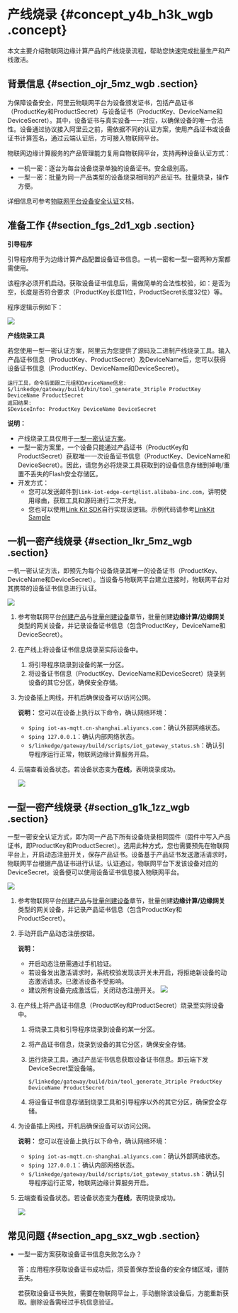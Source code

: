# 产线烧录 {#concept_y4b_h3k_wgb .concept}

本文主要介绍物联网边缘计算产品的产线烧录流程，帮助您快速完成批量生产和产线激活。

## 背景信息 {#section_ojr_5mz_wgb .section}

为保障设备安全，阿里云物联网平台为设备颁发证书，包括产品证书（ProductKey和ProductSecret）与设备证书（ProductKey、DeviceName和DeviceSecret）。其中，设备证书与真实设备一一对应，以确保设备的唯一合法性。设备通过协议接入阿里云之前，需依据不同的认证方案，使用产品证书或设备证书计算签名，通过云端认证后，方可接入物联网平台。

物联网边缘计算服务的产品管理能力复用自物联网平台，支持两种设备认证方式：

-   一机一密：逐台为每台设备烧录单独的设备证书。安全级别高。
-   一型一密：批量为同一产品类型的设备烧录相同的产品证书。批量烧录，操作方便。

详细信息可参考[物联网平台设备安全认证](../../../../cn.zh-CN/设备端开发指南/设备安全认证/概览.md#)文档。

## 准备工作 {#section_fgs_2d1_xgb .section}

**引导程序**

引导程序用于为边缘计算产品配置设备证书信息。一机一密和一型一密两种方案都需使用。

该程序必须开机启动。获取设备证书信息后，需做简单的合法性校验，如：是否为空，长度是否符合要求（ProductKey长度11位，ProductSecret长度32位）等。

程序逻辑示例如下：

![](http://static-aliyun-doc.oss-cn-hangzhou.aliyuncs.com/assets/img/130273/155557903739468_zh-CN.png)

**产线烧录工具**

若您使用一型一密认证方案，阿里云为您提供了源码及二进制产线烧录工具。输入产品证书信息（ProductKey、ProductSecret）及DeviceName后，您可以获得设备证书信息（ProductKey、DeviceName和DeviceSecret）。

```
运行工具，命令后面跟二元组和DeviceName信息:
$/linkedge/gateway/build/bin/tool_generate_3triple ProductKey DeviceName ProductSecret
返回结果:
$DeviceInfo: ProductKey DeviceName DeviceSecret
```

**说明：** 

-   产线烧录工具仅用于[一型一密认证方案](#section_g1k_1zz_wgb)。
-   一型一密方案里，一个设备只能通过产品证书（ProductKey和ProductSecret）获取唯一一次设备证书信息（ProductKey、DeviceName和DeviceSecret）。因此，请您务必将烧录工具获取到的设备信息存储到掉电/重置不丢失的Flash安全存储区。
-   开发方式：
    -   您可以发送邮件到`link-iot-edge-cert@list.alibaba-inc.com`，讲明使用缘由，获取工具和源码进行二次开发。
    -   您也可以使用[Link Kit SDK](https://help.aliyun.com/product/93051.html)自行实现该逻辑。示例代码请参考[LinkKit Sample](https://github.com/aliyun/iotkit-embedded/blob/master/examples/mqtt/mqtt_example.c)

## 一机一密产线烧录 {#section_lkr_5mz_wgb .section}

一机一密认证方法，即预先为每个设备烧录其唯一的设备证书（ProductKey、DeviceName和DeviceSecret）。当设备与物联网平台建立连接时，物联网平台对其携带的设备证书信息进行认证。

![](http://static-aliyun-doc.oss-cn-hangzhou.aliyuncs.com/assets/img/130273/155557903839464_zh-CN.png)

1.  参考物联网平台[创建产品](../../../../cn.zh-CN/用户指南/产品与设备/创建产品.md#)与[批量创建设备](../../../../cn.zh-CN/用户指南/产品与设备/创建设备/批量创建设备.md#)章节，批量创建**边缘计算/边缘网关**类型的网关设备，并记录设备证书信息（包含ProductKey，DeviceName和DeviceSecret）。
2.  在产线上将设备证书信息烧录至实际设备中。
    1.  将引导程序烧录到设备的某一分区。
    2.  将设备证书信息（ProductKey、DeviceName和DeviceSecret）烧录到设备的其它分区，确保安全存储。
3.  为设备插上网线，开机后确保设备可以访问公网。

    **说明：** 您可以在设备上执行以下命令，确认网络环境：

    -   `$ping iot-as-mqtt.cn-shanghai.aliyuncs.com`：确认外部网络状态。
    -   `$ping 127.0.0.1`：确认内部网络状态。
    -   `$/linkedge/gateway/build/scripts/iot_gateway_status.sh`：确认引导程序运行正常，物联网边缘计算服务开启。
4.  云端查看设备状态。若设备状态变为**在线**，表明烧录成功。

    ![](http://static-aliyun-doc.oss-cn-hangzhou.aliyuncs.com/assets/img/130273/155557903939465_zh-CN.png)


## 一型一密产线烧录 {#section_g1k_1zz_wgb .section}

一型一密安全认证方式，即为同一产品下所有设备烧录相同固件（固件中写入产品证书，即ProductKey和ProductSecret）。选用此种方式，您也需要预先在物联网平台上，开启动态注册开关，保存产品证书。设备基于产品证书发送激活请求时，物联网平台根据产品证书进行认证。认证通过，物联网平台下发该设备对应的DeviceSecret，设备便可以使用设备证书信息接入物联网平台。

 ![](http://static-aliyun-doc.oss-cn-hangzhou.aliyuncs.com/assets/img/130273/155557903939466_zh-CN.png) 

1.  参考物联网平台[创建产品](../../../../cn.zh-CN/用户指南/产品与设备/创建产品.md#)与[批量创建设备](../../../../cn.zh-CN/用户指南/产品与设备/创建设备/批量创建设备.md#)章节，批量创建**边缘计算/边缘网关**类型的网关设备，并记录产品证书信息（包含ProductKey和ProductSecret）。
2.  手动开启产品动态注册按钮。

    **说明：** 

    -   开启动态注册需通过手机验证。
    -   若设备发出激活请求时，系统校验发现该开关未开启，将拒绝新设备的动态激活请求。已激活设备不受影响。
    -   建议所有设备完成激活后，关闭动态注册开关。
    ![](http://static-aliyun-doc.oss-cn-hangzhou.aliyuncs.com/assets/img/130273/155557903939467_zh-CN.png)

3.  在产线上将产品证书信息（ProductKey和ProductSecret）烧录至实际设备中。
    1.  将烧录工具和引导程序烧录到设备的某一分区。
    2.  将产品证书信息，烧录到设备的其它分区，确保安全存储。
    3.  运行烧录工具，通过产品证书信息获取设备证书信息。即云端下发DeviceSecret至设备端。

        `$/linkedge/gateway/build/bin/tool_generate_3triple ProductKey DeviceName ProductSecret`

    4.  将设备证书信息存储到烧录工具和引导程序以外的其它分区，确保安全存储。
4.  为设备插上网线，开机后确保设备可以访问公网。

    **说明：** 您可以在设备上执行以下命令，确认网络环境：

    -   `$ping iot-as-mqtt.cn-shanghai.aliyuncs.com`：确认外部网络状态。
    -   `$ping 127.0.0.1`：确认内部网络状态。
    -   `$/linkedge/gateway/build/scripts/iot_gateway_status.sh`：确认引导程序运行正常，物联网边缘计算服务开启。
5.  云端查看设备状态。若设备状态变为**在线**，表明烧录成功。

    ![](http://static-aliyun-doc.oss-cn-hangzhou.aliyuncs.com/assets/img/130273/155557903939465_zh-CN.png)


## 常见问题 {#section_apg_sxz_wgb .section}

-   一型一密方案获取设备证书信息失败怎么办？

    答：应用程序获取设备证书成功后，须妥善保存至设备的安全存储区域，谨防丢失。

    若获取设备证书失败，需要在物联网平台上，手动删除该设备后，方能重新获取。删除设备需经过手机信息验证。


